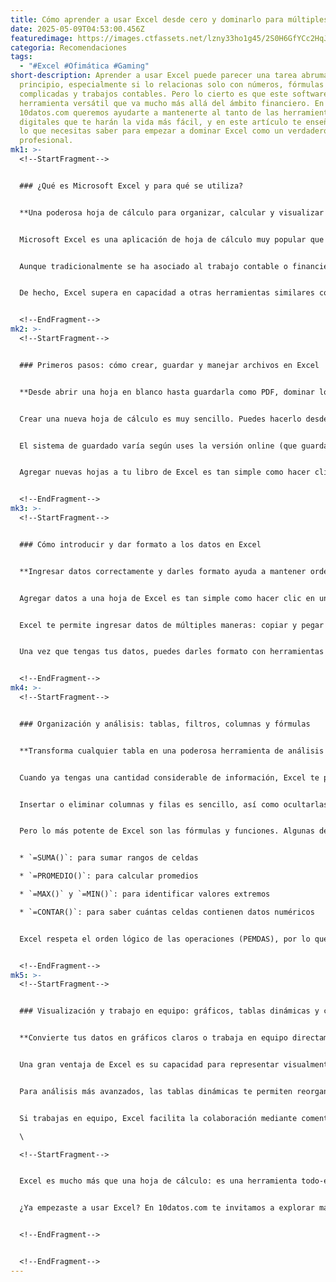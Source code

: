 ```yaml
---
title: Cómo aprender a usar Excel desde cero y dominarlo para múltiples tareas
date: 2025-05-09T04:53:00.456Z
featuredimage: https://images.ctfassets.net/lzny33ho1g45/2S0H6GfYCc2HqJb0tQIvPQ/f188f5eb70a93984e9b42153d257e622/excel_hero.jpg?w=1520&fm=avif&q=31&fit=thumb&h=760
categoria: Recomendaciones
tags:
  - "#Excel #Ofimática #Gaming"
short-description: Aprender a usar Excel puede parecer una tarea abrumadora al
  principio, especialmente si lo relacionas solo con números, fórmulas
  complicadas y trabajos contables. Pero lo cierto es que este software es una
  herramienta versátil que va mucho más allá del ámbito financiero. En
  10datos.com queremos ayudarte a mantenerte al tanto de las herramientas
  digitales que te harán la vida más fácil, y en este artículo te enseñamos todo
  lo que necesitas saber para empezar a dominar Excel como un verdadero
  profesional.
mk1: >-
  <!--StartFragment-->


  ### ¿Qué es Microsoft Excel y para qué se utiliza?


  **Una poderosa hoja de cálculo para organizar, calcular y visualizar datos**


  Microsoft Excel es una aplicación de hoja de cálculo muy popular que permite organizar información, realizar cálculos con fórmulas, analizar datos y visualizar resultados mediante gráficos y tablas dinámicas.


  Aunque tradicionalmente se ha asociado al trabajo contable o financiero, lo cierto es que hoy en día se usa para una infinidad de tareas como gestionar proyectos, crear calendarios editoriales, elaborar presupuestos, registrar tareas y automatizar procesos repetitivos. Ya sea en su versión de escritorio con Microsoft 365 o en su modalidad online gratuita, Excel es accesible para todos.


  De hecho, Excel supera en capacidad a otras herramientas similares como Google Sheets, con un límite de hasta 17 mil millones de celdas por hoja y funciones de análisis de datos mucho más potentes. Esto la convierte en la herramienta ideal para quienes manejan grandes volúmenes de información.


  <!--EndFragment-->
mk2: >-
  <!--StartFragment-->


  ### Primeros pasos: cómo crear, guardar y manejar archivos en Excel


  **Desde abrir una hoja en blanco hasta guardarla como PDF, dominar lo básico es clave**


  Crear una nueva hoja de cálculo es muy sencillo. Puedes hacerlo desde el panel de inicio de Microsoft Excel, ya sea online o en la aplicación de escritorio, eligiendo un libro en blanco o utilizando plantillas preestablecidas para tareas específicas como presupuestos, listas de tareas o planificaciones.


  El sistema de guardado varía según uses la versión online (que guarda automáticamente en OneDrive) o la de escritorio (que te da opciones más amplias como .xlsx, .xls o .csv). También puedes exportar tus hojas como archivos PDF para compartirlos fácilmente.


  Agregar nuevas hojas a tu libro de Excel es tan simple como hacer clic en el ícono de “+”, y si necesitas duplicar plantillas o crear formatos personalizados, puedes guardar tu propia hoja como plantilla para reutilizarla cuando quieras.


  <!--EndFragment-->
mk3: >-
  <!--StartFragment-->


  ### Cómo introducir y dar formato a los datos en Excel


  **Ingresar datos correctamente y darles formato ayuda a mantener orden y claridad**


  Agregar datos a una hoja de Excel es tan simple como hacer clic en una celda y escribir. Pero si realmente quieres aprovechar el potencial de esta herramienta, es importante hacerlo de manera organizada: cada celda debe contener un solo valor.


  Excel te permite ingresar datos de múltiples maneras: copiar y pegar desde otros documentos, importar archivos .csv o .xls, o utilizar el "controlador de relleno" para replicar patrones, fórmulas o listas automáticamente.


  Una vez que tengas tus datos, puedes darles formato con herramientas básicas como cambiar el tipo y tamaño de letra, aplicar colores a las celdas, alinear texto y aplicar bordes. También es posible fusionar celdas para títulos, mantener ceros a la izquierda (como en los códigos de producto o matrículas) o aplicar formatos condicionales para resaltar valores importantes.


  <!--EndFragment-->
mk4: >-
  <!--StartFragment-->


  ### Organización y análisis: tablas, filtros, columnas y fórmulas


  **Transforma cualquier tabla en una poderosa herramienta de análisis con solo unos clics**


  Cuando ya tengas una cantidad considerable de información, Excel te permite convertir tu tabla en una “tabla formal” para visualizarla con colores alternos que facilitan su lectura. Esta función también habilita automáticamente herramientas de filtrado y ordenamiento por texto, número o fecha.


  Insertar o eliminar columnas y filas es sencillo, así como ocultarlas temporalmente si estorban en tu visualización. También puedes "inmovilizar" encabezados para que siempre se mantengan visibles al desplazarte por hojas extensas.


  Pero lo más potente de Excel son las fórmulas y funciones. Algunas de las más utilizadas son:


  * `=SUMA()`: para sumar rangos de celdas

  * `=PROMEDIO()`: para calcular promedios

  * `=MAX()` y `=MIN()`: para identificar valores extremos

  * `=CONTAR()`: para saber cuántas celdas contienen datos numéricos


  Excel respeta el orden lógico de las operaciones (PEMDAS), por lo que puedes combinar funciones y fórmulas personalizadas para obtener resultados precisos.


  <!--EndFragment-->
mk5: >-
  <!--StartFragment-->


  ### Visualización y trabajo en equipo: gráficos, tablas dinámicas y colaboración


  **Convierte tus datos en gráficos claros o trabaja en equipo directamente desde la hoja**


  Una gran ventaja de Excel es su capacidad para representar visualmente los datos. Puedes crear gráficos de columnas, barras, líneas, circulares y muchos más con solo seleccionar los datos y elegir el tipo de gráfico desde el menú "Insertar". Además, puedes personalizar los títulos, colores, leyendas y ejes para adaptarlos a tus necesidades.


  Para análisis más avanzados, las tablas dinámicas te permiten reorganizar grandes cantidades de datos para descubrir patrones o relaciones importantes. Puedes agrupar información por categorías, aplicar filtros y generar resúmenes automáticos sin necesidad de fórmulas complicadas.


  Si trabajas en equipo, Excel facilita la colaboración mediante comentarios en celdas, menciones con @ para otros usuarios y herramientas para compartir el archivo con distintos niveles de permiso (ver o editar). También puedes enviar copias por correo electrónico directamente desde la aplicación.\

  \

  <!--StartFragment-->


  Excel es mucho más que una hoja de cálculo: es una herramienta todo-en-uno para gestionar datos, automatizar tareas, visualizar resultados y colaborar en equipo. Aprender a usarlo desde cero puede abrirte muchas puertas, tanto en lo profesional como en lo personal. Y lo mejor: no necesitas ser un experto en matemáticas para dominarlo.


  ¿Ya empezaste a usar Excel? En 10datos.com te invitamos a explorar más guías útiles que te ayudarán a sacarle el máximo provecho a tus herramientas digitales.


  <!--EndFragment-->


  <!--EndFragment-->
---
```

